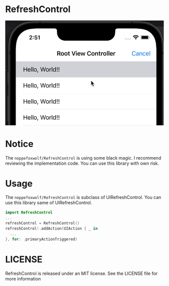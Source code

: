 # RefreshControl

![](https://github.com/noppefoxwolf/RefreshControl/blob/main/.github/example.gif)

# Notice

The `noppefoxwolf/RefreshControl` is using some black magic.
I recommend reviewing the implementation code.
You can use this library with own risk.

# Usage

The `noppefoxwolf/RefreshControl` is subclass of UIRefreshControl.
You can use this library same of UIRefreshControl.

```swift
import RefreshControl
...
refreshControl = RefreshControl()
refreshControl!.addAction(UIAction { _ in
  ...
}, for: .primaryActionTriggered)
```

# LICENSE

RefreshControl is released under an MIT license. See the LICENSE file for more information
